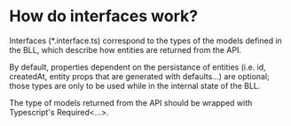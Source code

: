 # How do interfaces work?

Interfaces (\*.interface.ts) correspond to the types of the models defined in the BLL, which describe how entities are returned from the API.

By default, properties dependent on the persistance of entities (i.e. id, createdAt, entity props that are generated with defaults...) are optional; those types are only to be used while in the internal state of the BLL.

The type of models returned from the API should be wrapped with Typescript's Required<...>.
